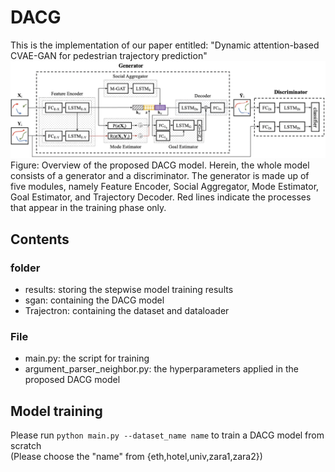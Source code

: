# DACG
This is the implementation of our paper entitled: "Dynamic attention-based CVAE-GAN for pedestrian trajectory prediction" <br>
![image text](Framework.png)  <br>
Figure: Overview of the proposed DACG model. Herein, the whole model consists of a generator and a discriminator. The generator is made up of five modules,
namely Feature Encoder, Social Aggregator, Mode Estimator, Goal Estimator, and Trajectory Decoder. Red lines indicate the processes that appear in the training
phase only.
## Contents
### folder
* results: storing the stepwise model training results <br>
* sgan: containing the DACG model <br>
* Trajectron: containing the dataset and dataloader <br>
### File
* main.py: the script for training <br>
* argument_parser_neighbor.py: the hyperparameters applied in the proposed DACG model <br>
## Model training
Please run `python main.py --dataset_name name` to train a DACG model from scratch <br>
(Please choose the "name" from {eth,hotel,univ,zara1,zara2})
